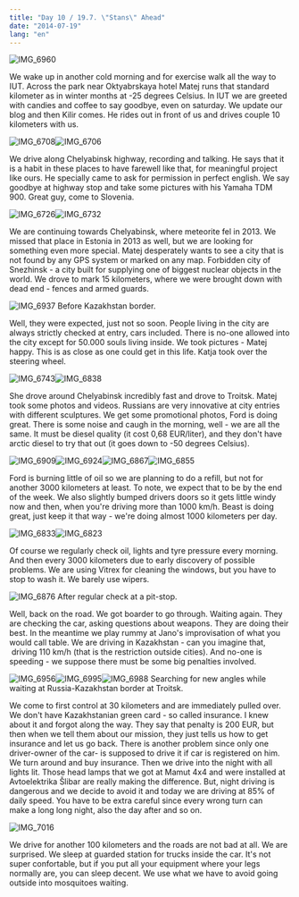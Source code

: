 ```yaml
---
title: "Day 10 / 19.7. \"Stans\" Ahead"
date: "2014-07-19"
lang: "en"
---
```


![IMG_6960](../images/IMG_6960.jpg)

We wake up in another cold morning and for exercise walk all the way to IUT. Across the park near Oktyabrskaya hotel Matej runs that standard kilometer as in winter months at -25 degrees Celsius. In IUT we are greeted with candies and coffee to say goodbye, even on saturday. We update our blog and then Kilir comes. He rides out in front of us and drives couple 10 kilometers with us.

![IMG_6708](../images/IMG_6708.jpg)![IMG_6706](../images/IMG_6706.jpg)

We drive along Chelyabinsk highway, recording and talking. He says that it is a habit in these places to have farewell like that, for meaningful project like ours. He specially came to ask for permission in perfect english. We say goodbye at highway stop and take some pictures with his Yamaha TDM 900. Great guy, come to Slovenia.

![IMG_6726](../images/IMG_6726.jpg)![IMG_6732](../images/IMG_6732.jpg)

We are continuing towards Chelyabinsk, where meteorite fel in 2013. We missed that place in Estonia in 2013 as well, but we are looking for something even more special. Matej desperately wants to see a city that is not found by any GPS system or marked on any map. Forbidden city of Snezhinsk - a city built for supplying one of biggest nuclear objects in the world. We drove to mark 15 kilometers, where we were brought down with dead end - fences and armed guards.

![IMG_6937](../images/IMG_6937.jpg) Before Kazakhstan border.

Well, they were expected, just not so soon. People living in the city are always strictly checked at entry, cars included. There is no-one allowed into the city except for 50.000 souls living inside. We took pictures - Matej happy. This is as close as one could get in this life. Katja took over the steering wheel.

![IMG_6743](../images/IMG_6743.jpg)![IMG_6838](../images/IMG_6838.jpg)

She drove around Chelyabinsk incredibly fast and drove to Troitsk. Matej took some photos and videos. Russians are very innovative at city entries with different sculptures. We get some promotional photos, Ford is doing great. There is some noise and caugh in the morning, well - we are all the same. It must be diesel quality (it cost 0,68 EUR/liter), and they don't have arctic diesel to try that out (it goes down to -50 degrees Celsius).

![IMG_6909](../images/IMG_6909.jpg)![IMG_6924](../images/IMG_6924.jpg)![IMG_6867](../images/IMG_6867.jpg)![IMG_6855](../images/IMG_6855.jpg)

Ford is burning little of oil so we are planning to do a refill, but not for another 3000 kilometers at least. To note, we expect that to be by the end of the week. We also slightly bumped drivers doors so it gets little windy now and then, when you're driving more than 1000 km/h. Beast is doing great, just keep it that way - we're doing almost 1000 kilometers per day.

![IMG_6833](../images/IMG_6833.jpg)![IMG_6823](../images/IMG_6823.jpg)

Of course we regularly check oil, lights and tyre pressure every morning. And then every 3000 kilometers due to early discovery of possible problems. We are using Vitrex for cleaning the windows, but you have to stop to wash it. We barely use wipers.

![IMG_6876](../images/IMG_6876.jpg) After regular check at a pit-stop.

Well, back on the road. We got boarder to go through. Waiting again. They are checking the car, asking questions about weapons. They are doing their best. In the meantime we play rummy at Jano's improvisation of what you would call table. We are driving in Kazakhstan - can you imagine that,  driving 110 km/h (that is the restriction outside cities). And no-one is speeding - we suppose there must be some big penalties involved.

![IMG_6956](../images/IMG_6956.jpg)![IMG_6995](../images/IMG_6995.jpg)![IMG_6988](../images/IMG_6988.jpg) Searching for new angles while waiting at Russia-Kazakhstan border at Troitsk.

We come to first control at 30 kilometers and are immediately pulled over. We don't have Kazakhstanian green card - so called insurance. I knew about it and forgot along the way. They say that penalty is 200 EUR, but then when we tell them about our mission, they just tells us how to get insurance and let us go back. There is another problem since only one driver-owner of the car- is supposed to drive it if car is registered on him. We turn around and buy insurance. Then we drive into the night with all lights lit. Those head lamps that we got at Mamut 4x4 and were installed at Avtoelektrika Šlibar are really making the difference. But, night driving is dangerous and we decide to avoid it and today we are driving at 85% of daily speed. You have to be extra careful since every wrong turn can make a long long night, also the day after and so on.

![IMG_7016](../images/IMG_7016.jpg)

We drive for another 100 kilometers and the roads are not bad at all. We are surprised. We sleep at guarded station for trucks inside the car. It's not super confortable, but if you put all your equipment where your legs normally are, you can sleep decent. We use what we have to avoid going outside into mosquitoes waiting.
